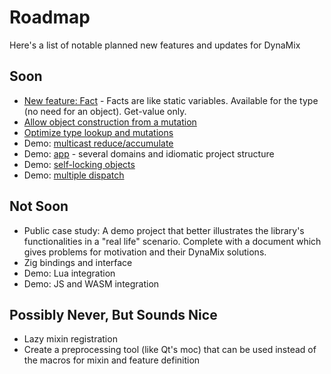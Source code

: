 # Roadmap

Here's a list of notable planned new features and updates for DynaMix

## Soon

* [New feature: Fact](https://github.com/iboB/dynamix/issues/45) - Facts are like static variables. Available for the type (no need for an object). Get-value only.
* [Allow object construction from a mutation](https://github.com/iboB/dynamix/issues/59)
* [Optimize type lookup and mutations](https://github.com/iboB/dynamix/issues/57)
* Demo: [multicast reduce/accumulate](https://github.com/iboB/dynamix/issues/49)
* Demo: [app](https://github.com/iboB/dynamix/issues/50) - several domains and idiomatic project structure
* Demo: [self-locking objects](https://github.com/iboB/dynamix/issues/54)
* Demo: [multiple dispatch](https://github.com/iboB/dynamix/issues/53)

## Not Soon

* Public case study: A demo project that better illustrates the library's functionalities in a "real life" scenario. Complete with a document which gives problems for motivation and their DynaMix solutions.
* Zig bindings and interface
* Demo: Lua integration
* Demo: JS and WASM integration

## Possibly Never, But Sounds Nice

* Lazy mixin registration
* Create a preprocessing tool (like Qt's moc) that can be used instead of the macros for mixin and feature definition
